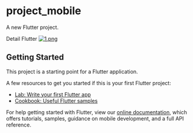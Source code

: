 # project_mobile

A new Flutter project.

Detail Flutter
[![1.png](https://i.postimg.cc/brLc2DCt/1.png)](https://postimg.cc/hQJ3kjqD)

## Getting Started

This project is a starting point for a Flutter application.

A few resources to get you started if this is your first Flutter project:

- [Lab: Write your first Flutter app](https://flutter.dev/docs/get-started/codelab)
- [Cookbook: Useful Flutter samples](https://flutter.dev/docs/cookbook)

For help getting started with Flutter, view our
[online documentation](https://flutter.dev/docs), which offers tutorials,
samples, guidance on mobile development, and a full API reference.
